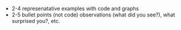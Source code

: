 - 2-4 represenatative examples with code and graphs
- 2-5 bullet points (not code) observations (what did you see?), what surprised you?, etc.
